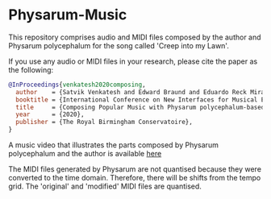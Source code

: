 # Physarum-Music
This repository comprises audio and MIDI files composed by the author and Physarum polycephalum for the song called 'Creep into my Lawn'. 

If you use any audio or MIDI files in your research, please cite the paper as the following:

```BibTeX
@InProceedings{venkatesh2020composing,
  author    = {Satvik Venkatesh and Edward Braund and Eduardo Reck Miranda},
  booktitle = {International Conference on New Interfaces for Musical Expression (NIME)},
  title     = {Composing Popular Music with Physarum polycephalum-based Memristors},
  year      = {2020},
  publisher = {The Royal Birmingham Conservatoire},
}
```

A music video that illustrates the parts composed by Physarum polycephalum and the author is available [here](https://youtu.be/dKQhnlO7ZrI)

The MIDI files generated by Physarum are not quantised because they were converted to the time domain. Therefore, there will be shifts from the tempo grid. The 'original' and 'modified' MIDI files are quantised. 
